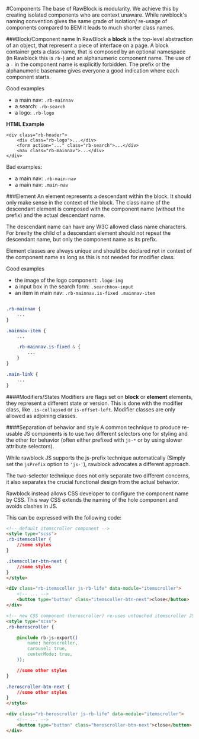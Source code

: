 #Components
The base of RawBlock is modularity. We achieve this by creating isolated components who are context unaware.
While rawblock's naming convention gives the same grade of isolation/ re-usage of components compared to BEM it leads to much shorter class names.

###Block/Component name
In RawBlock a **block** is the top-level abstraction of an object, that represent a piece of interface on a page. A block container gets a class name, that is composed by an optional namespace (in Rawblock this is `rb-`) and an alphanumeric component name. The use of a `-` in the component name is explicitly forbidden. The prefix or the alphanumeric basename gives everyone a good indication where each component starts.

Good examples
- a main nav: `.rb-mainnav`
- a search: `.rb-search`
- a logo: `.rb-logo`

**HTML Example**

	<div class="rb-header">
		<div class="rb-logo">...</div>
		<form action="..." class="rb-search">...</div>
		<nav class="rb-mainnav">...</div>
	</div>

Bad examples:
- a main nav: `.rb-main-nav`
- a main nav: `.main-nav`

###Element
An element represents a descendant within the block. It should only make sense in the context of the block. The class name of the descendant element is composed with the component name (without the prefix) and the actual descendant name.

The descendant name can have any W3C allowed class name characters. For brevity the child of a descendant element should not repeat the descendant name, but only the component name as its prefix.

Element classes are always unique and should be declared not in context of the component name as long as this is not needed for modifier class.

Good examples
- the image of the logo component: `.logo-img`
- a input box in the search form: `.searchbox-input`
- an item in main nav: `.rb-mainnav.is-fixed .mainnav-item`


```scss

.rb-mainnav {
    ...
}

.mainnav-item {
    ...

    .rb-mainnav.is-fixed & {
        ...
    }
}

.main-link {
    ...
}

```

####Modifiers/States
Modifiers are flags set on **block** or **element** elements, they represent a different state or version. This is done with the modifier class, like `.is-collapsed` or `is-offset-left`.
Modifier classes are only allowed as adjoining classes.

####Separation of behavior and style
A common technique to produce re-usable JS components is to use two different selectors one for styling and the other for behavior (often either prefixed with `js-*` or by using slower attribute selectors).

While rawblock JS supports the js-prefix technique automatically (Simply set the `jsPrefix` option to `'js-'`), rawblock advocates a different approach.

The two-selector technique does not only separate two different concerns, it also separates the crucial functional design from the actual behavior.

Rawblock instead allows CSS developer to configure the component name by CSS. This way CSS extends the naming of the hole component and avoids clashes in JS.

This can be expressed with the following code:

```html
<!-- default itemscroller component -->
<style type="scss">
.rb-itemscoller {
    //some styles
}

.itemscoller-btn-next {
    //some styles
}
</style>

<div class="rb-itemscoller js-rb-life" data-module="itemscroller">
    <!-- ... -->
    <button type="button" class="itemscoller-btn-next">close</button>
</div>

<!-- new CSS component (heroscroller) re-uses untouched itemscroller JS component -->
<style type="scss">
.rb-heroscroller {

    @include rb-js-export((
        name: heroscroller,
        carousel: true,
        centerMode: true,
    ));

    //some other styles
}

.heroscroller-btn-next {
    //some other styles
}
</style>

<div class="rb-heroscroller js-rb-life" data-module="itemscroller">
    <!-- ... -->
    <button type="button" class="heroscroller-btn-next">close</button>
</div>
```

